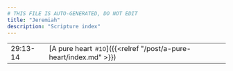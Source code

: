 ```yaml
---
# THIS FILE IS AUTO-GENERATED, DO NOT EDIT
title: "Jeremiah"
description: "Scripture index"
---
```


|  |  |
| --- | --- |
| 29:13-14 | [A pure heart<span style="font-size:smaller; padding-left:0.5em;">#10</span>]({{<relref "/post/a-pure-heart/index.md" >}}) |
